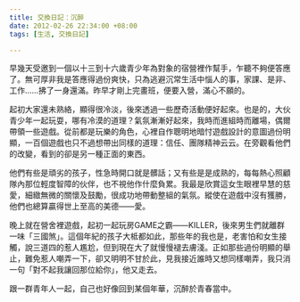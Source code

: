 ```yaml
---
title: 交換日記：沉醉
date: 2012-02-26 22:34:00 +08:00
tags: [生活, 交換日記]

---
```


早幾天受邀到一個以十三到十六歲青少年為對象的宿營裡作幫手，乍聽不夠便答應了。無可厚非我是答應得過份爽快，只為逃避沉常生活中惱人的事，家課、是非、工作……拂了一身還滿。昨早才剛上完畫班，便要入營，滿心不願的。  
  
起初大家還未熟絡，顯得很冷淡，後來透過一些歷奇活動便好起來。也是的，大伙青少年一起玩耍，哪有冷漠的道理？氣氛漸漸好起來，我時而進組時而離場，偶爾帶領一些遊戲。從前都是玩樂的角色，心裡自作聰明地暗忖遊戲設計的意圖過份明顯，一百個遊戲也只不過想帶出同樣的道理：信任、團隊精神云云。在旁觀看他們的改變，看到的卻是另一種正面的東西。  
  
他們有些是頑劣的孩子，性急時開口就是髒話；又有些是是成熟的，每每熱心照顧隊內那位輕度智障的伙伴，也不視他作什麼負累。我最是欣賞這女生眼裡早慧的慈愛，細緻無微的關懷及鼓勵，很成功地帶動整組的氣氛。縱使在遊戲中沒有獲勝，他們也總算贏得世上至高的美德——愛。  
  
晚上就在營舍裡遊戲，起初一起玩房GAME之霸——KILLER，後來男生們就離群一味「三國煞」。這個年紀的孩子大柢都如此，那些年的我也是，老害怕和女生接觸，說三道四的惹人尷尬，但到現在大了就慢慢褪去膚淺。正如那些過份明顯的舉止，難免惹人嘲弄一下，卻又明明不甘於此，見我接近誰時又想同樣嘲弄，我只消一句「對不起我讓回那位給你」，他又走去。  
  
跟一群青年人一起，自己也好像回到某個年華，沉醉於青春當中。
